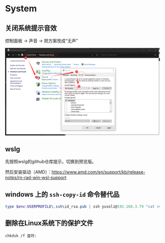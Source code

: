 # System

## 关闭系统提示音效

控制面板 -> 声音 -> 把方案改成“无声”

![1](./assets/system/image-20210802191548419.png)

## wslg

先按照wslg的github仓库提示，切换到预览版。

然后安装驱动（AMD）：https://www.amd.com/en/support/kb/release-notes/rn-rad-win-wsl-support

## windows 上的 `ssh-copy-id` 命令替代品

```powershell
type $env:USERPROFILE\.ssh\id_rsa.pub | ssh yusoli@192.168.3.79 "cat >> .ssh/authorized_keys"
```

## 删除在Linux系统下的保护文件

```dos
chkdsk /f 盘符:
```

